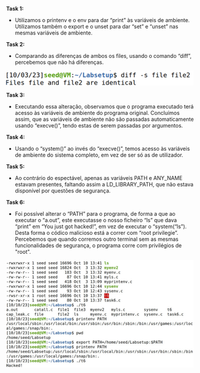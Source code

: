 **Task 1:**
- Utilizamos o printenv e o env para dar “print” às variáveis de ambiente. Utilizamos também o  export e o unset  para dar “set” e “unset” nas mesmas variáveis de ambiente.

**Task 2:**
- Comparando as diferenças de ambos os files, usando o comando “diff”, percebemos que não há diferenças. 

![image 1](docs/images/Imagem1.png)

**Task 3:**
- Executando essa alteração, observamos que o programa executado terá acesso às variáveis de ambiente do programa original. Concluímos assim, que as variáveis de ambiente não são passadas automaticamente usando “execve()”, tendo estas de serem passadas por argumentos.

**Task 4:**
- Usando o “system()” ao invés do “execve()”, temos acesso às variáveis de ambiente do sistema completo, em vez de ser só as de utilizador.

**Task 5:**
- Ao contrário do espectável, apenas as variáveis PATH e ANY_NAME estavam presentes, faltando assim a LD_LIBRARY_PATH, que não estava disponível por questões de segurança.

**Task 6:**
- Foi possível alterar o “PATH” para o programa, de forma a que ao executar o “a.out”, este executasse o nosso ficheiro “ls” que dava “print” em “You just got hacked!”, em vez de executar o “system(“ls”). Desta forma o códico malicioso está a correr com “root privilegie”. Percebemos que quando corremos outro terminal sem as mesmas funcionalidades de segurança, o programa corre com privilégios de "root".

![image 2](docs/images/1af0b6f8-cedf-4f9b-938f-ac3c58a0d097.jpg)
